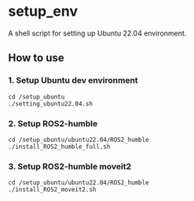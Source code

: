 # setup_env
A shell script for setting up Ubuntu 22.04 environment.

## How to use
### 1. Setup Ubuntu dev environment
    cd /setup_ubuntu
    ./setting_ubuntu22.04.sh

### 2. Setup ROS2-humble
    cd /setup_ubuntu/ubuntu22.04/ROS2_humble
    ./install_ROS2_humble_full.sh

### 3. Setup ROS2-humble moveit2
    cd /setup_ubuntu/ubuntu22.04/ROS2_humble
    ./install_ROS2_moveit2.sh

